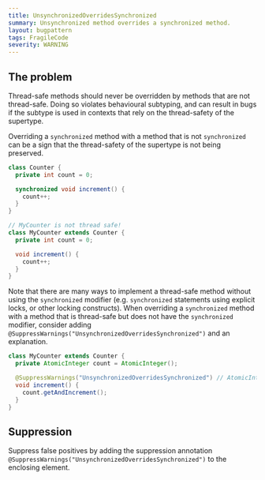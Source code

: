 ```yaml
---
title: UnsynchronizedOverridesSynchronized
summary: Unsynchronized method overrides a synchronized method.
layout: bugpattern
tags: FragileCode
severity: WARNING
---
```


<!--
*** AUTO-GENERATED, DO NOT MODIFY ***
To make changes, edit the @BugPattern annotation or the explanation in docs/bugpattern.
-->


## The problem
Thread-safe methods should never be overridden by methods that are not
thread-safe. Doing so violates behavioural subtyping, and can result in bugs if
the subtype is used in contexts that rely on the thread-safety of the supertype.

Overriding a `synchronized` method with a method that is not `synchronized` can
be a sign that the thread-safety of the supertype is not being preserved.

```java
class Counter {
  private int count = 0;

  synchronized void increment() {
    count++;
  }
}
```

```java
// MyCounter is not thread safe!
class MyCounter extends Counter {
  private int count = 0;

  void increment() {
    count++;
  }
}
```

Note that there are many ways to implement a thread-safe method without using
the `synchronized` modifier (e.g. `synchronized` statements using explicit
locks, or other locking constructs). When overriding a `synchronized` method
with a method that is thread-safe but does not have the `synchronized` modifier,
consider adding `@SuppressWarnings("UnsynchronizedOverridesSynchronized")` and
an explanation.

```java
class MyCounter extends Counter {
  private AtomicInteger count = AtomicInteger();

  @SuppressWarnings("UnsynchronizedOverridesSynchronized") // AtomicInteger is thread-safe
  void increment() {
    count.getAndIncrement();
  }
}
```

## Suppression
Suppress false positives by adding the suppression annotation `@SuppressWarnings("UnsynchronizedOverridesSynchronized")` to the enclosing element.

